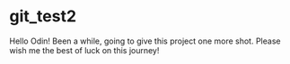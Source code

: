 # git_test2

Hello Odin! Been a while, going to give this project one more shot. Please wish me the best of luck on this journey!